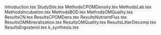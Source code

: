 Introduction.tex
StudySite.tex
MethodsCPOMDensity.tex
MethodsLab.tex
MethodsIncubation.tex
MethodsBOD.tex
MethodsOMQuality.tex
ResultsCN.tex
ResultsCPOMDens.tex
ResultsNutrientFlux.tex
ResultsOMMineralization.tex
ResultsOMQuality.tex
ResultsLitterDecomp.tex
ResultsErgosterol.tex
k_synthesis.tex